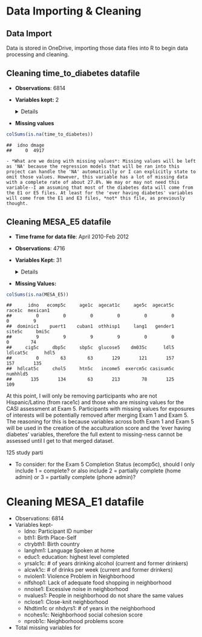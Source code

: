 Data Importing & Cleaning
================

## Data Import

Data is stored in OneDrive, importing those data files into R to begin
data processing and cleaning.

## Cleaning time_to_diabetes datafile

- **Observations**: 6814  
- **Variables kept:** 2
  <details>

  - idno: Participant ID number  
  - dmage: Age at Diabetes diagnosis

  </details>
- **Missing values**

``` r
colSums(is.na(time_to_diabetes))
```

    ##  idno dmage 
    ##     0  4917

    - *What are we doing with missing values*: Missing values will be left as 'NA' because the regression models that will be ran into this project can handle the 'NA' automatically or I can explicitly state to omit those values. However, this variable has a lot of missing data with a complete rate of about 27.8%. We may or may not need this variable--I am assuming that most of the diabetes data will come from the E1 or E5 files. At least for the 'ever having diabetes' variables will come from the E1 and E3 files, *not* this file, as previously thought. 

## Cleaning MESA_E5 datafile

- **Time frame for data file**: April 2010-Feb 2012
- **Observations**: 4716
- **Variables Kept:** 31
  <details>

  - idno: Participant ID number
  - ecomp5c: Exam 5 Completion Status
  - age1c: age at Exam 1
  - agecat1c: age categories at Exam 1
  - age5c: Age at Exam 5
  - agecat5c: age categories at Exam 5
  - race1c: race/ethnicity
  - mexican1: Mexican, Chicano, Mexican-American
  - dominic1: Dominican
  - puert1: Puerto Rican
  - cuban1: Cuban
  - othhisp1: Other Hispanic
  - lang1: Language spoken at Exam 1
  - gender1: Gender
  - site5c: Site at Exam 5
  - bmi5c: BMI
  - cig5c: Cigarette smoking status
  - dbp5c: Seated diastolic blood pressure
  - sbp5c: seated systolic blood pressure
  - glucose5: Fasting glucose (mg/dl)
  - dm035c: Diabetes 2003 ADA Fasting Criteria
  - ldl5: LDL cholesterol
  - ldlcat5c: LDL cholesterol (categorical)
  - hdl5: HDL Cholesterol
  - hdlcat5c: HDL cholesterol (categorical)
  - chol5: Total cholesterol
  - htn5c: Hypertension by JNC VI (1997) Creteria
  - income5: total gross family income, past 12 months
  - exercm5c: Total intentional exercises- Min/Week
  - casisum5c: Total cognitive assessment score
  - numhhld5: \# of people supported by family income

  </details>
- **Missing Values:**

``` r
colSums(is.na(MESA_E5))
```

    ##      idno   ecomp5c     age1c  agecat1c     age5c  agecat5c    race1c  mexican1 
    ##         0         0         0         0         0         0         0         9 
    ##  dominic1    puert1    cuban1  othhisp1     lang1   gender1    site5c     bmi5c 
    ##         9         9         9         9         0         0         0        74 
    ##     cig5c     dbp5c     sbp5c  glucose5    dm035c      ldl5  ldlcat5c      hdl5 
    ##         0        63        63       129       121       157       157       135 
    ##  hdlcat5c     chol5     htn5c   income5  exercm5c casisum5c  numhhld5 
    ##       135       134        63       213        78       125       109

At this point, I will only be removing participants who are not
Hispanic/Latino (from race1c) and those who are missing values for the
CASI assessment at Exam 5. Participants with missing values for
exposures of interests will be potentially removed after merging Exam 1
and Exam 5. The reasoning for this is because variables across both Exam
1 and Exam 5 will be used in the creation of the acculturation score and
the ‘ever having diabetes’ variables, therefore the full extent to
missing-ness cannot be assessed until I get to that merged dataset.

125 study parti

- To consider: for the Exam 5 Completion Status (ecomp5c), should I only
  include 1 = complete? or also include 2 = partially complete (home
  admin) or 3 = partially complete (phone admin)?

# Cleaning MESA_E1 datafile

- Observations: 6814
- Variables kept-
  - Idno: Participant ID number
  - bth1: Birth Place-Self
  - ctrybth1: Birth country
  - langhm1: Language Spoken at home
  - educ1: education: highest level completed
  - yrsalc1c: \# of years drinking alcohol (current and former drinkers)
  - alcwk1c: \# of drinks per week (current and former drinkers)
  - nviolen1: Violence Problem in Neighborhood
  - nlfshop1: Lack of adequate food shopping in neighborhood
  - nnoise1: Excessive noise in neighborhood
  - nvalues1: People in neighborhood do not share the same values
  - nclose1: Close-knit neighborhood
  - Nhdtim1c or nhdyrs1: \# of years in the neighborhood
  - ncohes1c: Neighborhood social cohesion score
  - nprob1c: Neighborhood problems score
- Total missing variables for
